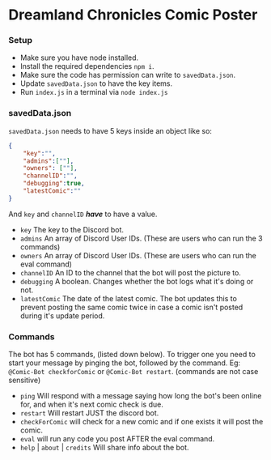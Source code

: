 # Dreamland Chronicles Comic Poster

### Setup
 * Make sure you have node installed.
 * Install the required dependencies `npm i`.
 * Make sure the code has permission can write to `savedData.json`.
 * Update `savedData.json` to have the key items.
 * Run `index.js` in a terminal via `node index.js`

### savedData.json
`savedData.json` needs to have 5 keys inside an object like so:
```json
{
    "key":"",
    "admins":[""],
    "owners": [""],
    "channelID":"",
    "debugging":true,
    "latestComic":""
}
```
And `key` and `channelID` ***have*** to have a value.
 - `key` The key to the Discord bot.
 - `admins` An array of Discord User IDs. (These are users who can run the 3 commands)
 - `owners` An array of Discord User IDs. (These are users who can run the eval command)
 - `channelID` An ID to the channel that the bot will post the picture to.
 - `debugging` A boolean. Changes whether the bot logs what it's doing or not.
 - `latestComic` The date of the latest comic. The bot updates this to prevent posting the same comic twice in case a comic isn't posted during it's update period.
 
 ### Commands
 The bot has 5 commands, (listed down below). To trigger one you need to start your message by pinging the bot, followed by the command.  Eg: `@Comic-Bot checkforComic` or `@Comic-Bot restart`. (commands are not case sensitive)
 - `ping` Will respond with a message saying how long the bot's been online for, and when it's next comic check is due.
 - `restart` Will restart JUST the discord bot.
 - `checkForComic` will check for a new comic and if one exists it will post the comic.
 - `eval` will run any code you post AFTER the eval command.
 - `help` | `about` | `credits` Will share info about the bot.
 
